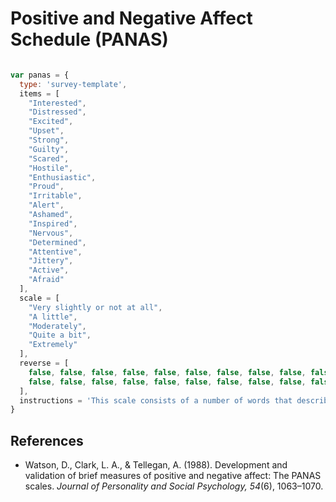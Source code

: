 # Positive and Negative Affect Schedule (PANAS)

```javascript

var panas = {
  type: 'survey-template',
  items = [
    "Interested",
    "Distressed",
    "Excited",
    "Upset",
    "Strong",
    "Guilty",
    "Scared",
    "Hostile",
    "Enthusiastic",
    "Proud",
    "Irritable",
    "Alert",
    "Ashamed",
    "Inspired",
    "Nervous",
    "Determined",
    "Attentive",
    "Jittery",
    "Active",
    "Afraid"
  ],
  scale = [
    "Very slightly or not at all",
    "A little",
    "Moderately",
    "Quite a bit",
    "Extremely"
  ],
  reverse = [
    false, false, false, false, false, false, false, false, false, false,
    false, false, false, false, false, false, false, false, false, false
  ],
  instructions = 'This scale consists of a number of words that describe different feelings and emotions. Indicate to what extent you feel this way right now, that is, at the present moment.'
}

```

## References
- Watson, D., Clark, L. A., & Tellegan, A. (1988). Development and validation of brief measures of positive and negative affect: The PANAS scales. *Journal of Personality and Social Psychology, 54*(6), 1063–1070.
